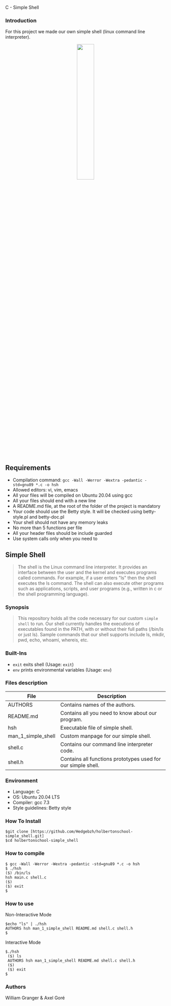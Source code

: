 C - Simple Shell

### Introduction

For this project we made our own simple shell (linux command line interpreter).

<p align="center" width="100%">
    <img width="33%" src="http://image.noelshack.com/fichiers/2022/31/4/1659649554-diagramme-sans-nom-drawio-3.png">
</p>


## Requirements

* Compilation command: `gcc -Wall -Werror -Wextra -pedantic -std=gnu89 *.c -o hsh`
* Allowed editors: vi, vim, emacs
* All your files will be compiled on Ubuntu 20.04 using gcc 
* All your files should end with a new line
* A README.md file, at the root of the folder of the project is mandatory
* Your code should use the Betty style. It will be checked using betty-style.pl and betty-doc.pl
* Your shell should not have any memory leaks
* No more than 5 functions per file
* All your header files should be include guarded
* Use system calls only when you need to

## Simple Shell
> The shell is the Linux command line interpreter. It provides an interface between the user and the kernel and executes programs called commands. For example, if a user enters "ls" then the shell executes the ls command. The shell can also execute other programs such as applications, scripts, and user programs (e.g., written in c or the shell programming language).

### Synopsis

> This repository holds all the code necessary for our custom ```simple shell``` to run.
> Our shell currently handles the executions of executables found in the PATH, with or without their full paths (/bin/ls or just ls). Sample commands that our shell supports include ls, mkdir, pwd, echo, whoami, whereis, etc.


### Built-Ins

* `exit` exits shell (Usage: `exit`)
* `env` prints environmental variables (Usage: `env`)

### Files description

|File| Description |
|--|--|
| AUTHORS | Contains names of the authors.|
| README.md | Contains all you need to know about our program.|
| hsh | Executable file of simple shell.|
| man_1_simple_shell | Custom manpage for our simple shell. |
| shell.c |  Contains our command line interpreter code.|
| shell.h | Contains all functions prototypes used for our simple shell.|

### Environment

* Language: C
* OS: Ubuntu 20.04 LTS
* Compiler: gcc 7.3
* Style guidelines: Betty style

### How To Install

```
$git clone [https://github.com/Hedgebzh/holbertonschool-simple_shell.git]
$cd holbertonschool-simple_shell
```

### How to compile

```
$ gcc -Wall -Werror -Wextra -pedantic -std=gnu89 *.c -o hsh
$ ./hsh
($) /bin/ls
hsh main.c shell.c
($)
($) exit
$
```
### How to use

Non-Interactive Mode

```
$echo "ls" | ./hsh
AUTHORS hsh man_1_simple_shell README.md shell.c shell.h
$
```

Interactive Mode

```
$./hsh
 ($) ls
 AUTHORS hsh man_1_simple_shell README.md shell.c shell.h
 ($)
 ($) exit
$
```


### Authors
William Granger & Axel Goré
